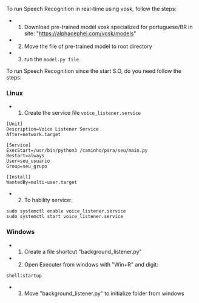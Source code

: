 To run Speech Recognition in real-time using vosk, follow the steps:
- 1. Download pre-trained model vosk specialized for portuguese/BR in site: "https://alphacephei.com/vosk/models"
- 2. Move the file of pre-trained model to root directory
- 3. run the ```model.py file```

To run Speech Recognition since the start S.O, do you need follow the steps:
### Linux 
- 1. Create the service file `voice_listener.service`
```
[Unit]
Description=Voice Listener Service
After=network.target

[Service]
ExecStart=/usr/bin/python3 /caminho/para/seu/main.py
Restart=always
User=seu_usuario
Group=seu_grupo

[Install]
WantedBy=multi-user.target
```
- 2. To hability service:
```
sudo systemctl enable voice_listener.service
sudo systemctl start voice_listener.service
```
### Windows
- 1. Create a file shortcut "background_listener.py"
- 2. Open Executer from windows with "Win+R" and digit:
```
shell:startup
```
- 3. Move "background_listener.py" to initialize folder from windows